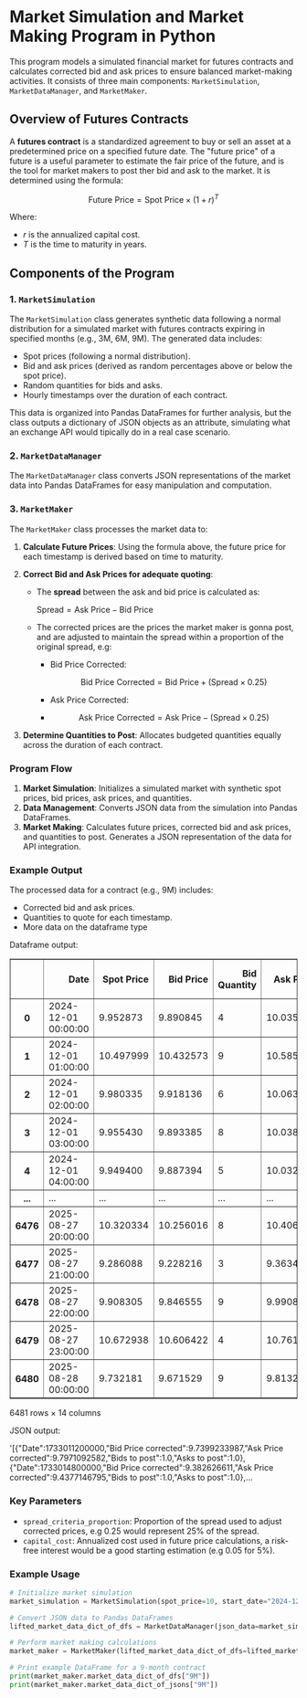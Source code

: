 # Market Simulation and Market Making Program in Python

This program models a simulated financial market for futures contracts and calculates corrected bid and ask prices to ensure balanced market-making activities. It consists of three main components: `MarketSimulation`, `MarketDataManager`, and `MarketMaker`.

## Overview of Futures Contracts

A **futures contract** is a standardized agreement to buy or sell an asset at a predetermined price on a specified future date. The "future price" of a future is a useful parameter to estimate the fair price of the future, and is the tool for market makers to post ther bid and ask to the market. It is determined using the formula:

$$
\text{Future Price} = \text{Spot Price} \times (1 + r)^{T}
$$

Where:

- $r$ is the annualized capital cost.
- $T$ is the time to maturity in years.

## Components of the Program

### 1. `MarketSimulation`

The `MarketSimulation` class generates synthetic data following a normal distribution for a simulated market with futures contracts expiring in specified months (e.g., 3M, 6M, 9M). The generated data includes:

- Spot prices (following a normal distribution).
- Bid and ask prices (derived as random percentages above or below the spot price).
- Random quantities for bids and asks.
- Hourly timestamps over the duration of each contract.

This data is organized into Pandas DataFrames for further analysis, but the class outputs a dictionary of JSON objects as an attribute, simulating what an exchange API would tipically do in a real case scenario.

### 2. `MarketDataManager`

The `MarketDataManager` class converts JSON representations of the market data into Pandas DataFrames for easy manipulation and computation.

### 3. `MarketMaker`

The `MarketMaker` class processes the market data to:

1. **Calculate Future Prices**: Using the formula above, the future price for each timestamp is derived based on time to maturity.
2. **Correct Bid and Ask Prices for adequate quoting**:
   - The **spread** between the ask and bid price is calculated as:
     
     $\text{Spread} = \text{Ask Price} - \text{Bid Price}$
     
   - The corrected prices are the prices the market maker is gonna post, and are adjusted to maintain the spread within a proportion of the original spread, e.g:
     - Bid Price Corrected:
       
       $$\text{Bid Price Corrected} = \text{Bid Price} + (\text{Spread} \times 0.25)$$
       
     - Ask Price Corrected:
     - 
       $$\text{Ask Price Corrected} = \text{Ask Price} - (\text{Spread} \times 0.25)$$
       
3. **Determine Quantities to Post**: Allocates budgeted quantities equally across the duration of each contract.

### Program Flow

1. **Market Simulation**: Initializes a simulated market with synthetic spot prices, bid prices, ask prices, and quantities.
2. **Data Management**: Converts JSON data from the simulation into Pandas DataFrames.
3. **Market Making**: Calculates future prices, corrected bid and ask prices, and quantities to post. Generates a JSON representation of the data for API integration.

### Example Output

The processed data for a contract (e.g., 9M) includes:

- Corrected bid and ask prices.
- Quantities to quote for each timestamp.
- More data on the dataframe type


 Dataframe output:
<div>
<table border="1" class="dataframe">
  <thead>
    <tr style="text-align: right;">
      <th></th>
      <th>Date</th>
      <th>Spot Price</th>
      <th>Bid Price</th>
      <th>Bid Quantity</th>
      <th>Ask Price</th>
      <th>Ask Quantity</th>
      <th>Time to maturity full</th>
      <th>Time to maturity years</th>
      <th>Future Price</th>
      <th>Spread</th>
      <th>Bid Price corrected</th>
      <th>Ask Price corrected</th>
      <th>Bids to post</th>
      <th>Asks to post</th>
    </tr>
  </thead>
  <tbody>
    <tr>
      <th>0</th>
      <td>2024-12-01 00:00:00</td>
      <td>9.952873</td>
      <td>9.890845</td>
      <td>4</td>
      <td>10.035788</td>
      <td>4</td>
      <td>270 days 00:00:00</td>
      <td>0.739726</td>
      <td>10.318646</td>
      <td>0.144943</td>
      <td>9.927080</td>
      <td>9.999552</td>
      <td>1.0</td>
      <td>1.0</td>
    </tr>
    <tr>
      <th>1</th>
      <td>2024-12-01 01:00:00</td>
      <td>10.497999</td>
      <td>10.432573</td>
      <td>9</td>
      <td>10.585455</td>
      <td>6</td>
      <td>269 days 23:00:00</td>
      <td>0.739612</td>
      <td>10.883745</td>
      <td>0.152882</td>
      <td>10.470793</td>
      <td>10.547234</td>
      <td>1.0</td>
      <td>1.0</td>
    </tr>
    <tr>
      <th>2</th>
      <td>2024-12-01 02:00:00</td>
      <td>9.980335</td>
      <td>9.918136</td>
      <td>6</td>
      <td>10.063479</td>
      <td>3</td>
      <td>269 days 22:00:00</td>
      <td>0.739498</td>
      <td>10.347003</td>
      <td>0.145343</td>
      <td>9.954472</td>
      <td>10.027143</td>
      <td>1.0</td>
      <td>1.0</td>
    </tr>
    <tr>
      <th>3</th>
      <td>2024-12-01 03:00:00</td>
      <td>9.955430</td>
      <td>9.893385</td>
      <td>8</td>
      <td>10.038366</td>
      <td>5</td>
      <td>269 days 21:00:00</td>
      <td>0.739384</td>
      <td>10.321125</td>
      <td>0.144980</td>
      <td>9.929631</td>
      <td>10.002121</td>
      <td>1.0</td>
      <td>1.0</td>
    </tr>
    <tr>
      <th>4</th>
      <td>2024-12-01 04:00:00</td>
      <td>9.949400</td>
      <td>9.887394</td>
      <td>5</td>
      <td>10.032286</td>
      <td>4</td>
      <td>269 days 20:00:00</td>
      <td>0.739269</td>
      <td>10.314817</td>
      <td>0.144892</td>
      <td>9.923617</td>
      <td>9.996063</td>
      <td>1.0</td>
      <td>1.0</td>
    </tr>
    <tr>
      <th>...</th>
      <td>...</td>
      <td>...</td>
      <td>...</td>
      <td>...</td>
      <td>...</td>
      <td>...</td>
      <td>...</td>
      <td>...</td>
      <td>...</td>
      <td>...</td>
      <td>...</td>
      <td>...</td>
      <td>...</td>
      <td>...</td>
    </tr>
    <tr>
      <th>6476</th>
      <td>2025-08-27 20:00:00</td>
      <td>10.320334</td>
      <td>10.256016</td>
      <td>8</td>
      <td>10.406310</td>
      <td>2</td>
      <td>0 days 04:00:00</td>
      <td>0.000457</td>
      <td>10.320564</td>
      <td>0.150294</td>
      <td>10.293589</td>
      <td>10.368737</td>
      <td>1.0</td>
      <td>1.0</td>
    </tr>
    <tr>
      <th>6477</th>
      <td>2025-08-27 21:00:00</td>
      <td>9.286088</td>
      <td>9.228216</td>
      <td>3</td>
      <td>9.363448</td>
      <td>7</td>
      <td>0 days 03:00:00</td>
      <td>0.000342</td>
      <td>9.286244</td>
      <td>0.135233</td>
      <td>9.262024</td>
      <td>9.329640</td>
      <td>1.0</td>
      <td>1.0</td>
    </tr>
    <tr>
      <th>6478</th>
      <td>2025-08-27 22:00:00</td>
      <td>9.908305</td>
      <td>9.846555</td>
      <td>9</td>
      <td>9.990849</td>
      <td>8</td>
      <td>0 days 02:00:00</td>
      <td>0.000228</td>
      <td>9.908416</td>
      <td>0.144294</td>
      <td>9.882628</td>
      <td>9.954775</td>
      <td>1.0</td>
      <td>1.0</td>
    </tr>
    <tr>
      <th>6479</th>
      <td>2025-08-27 23:00:00</td>
      <td>10.672938</td>
      <td>10.606422</td>
      <td>4</td>
      <td>10.761851</td>
      <td>8</td>
      <td>0 days 01:00:00</td>
      <td>0.000114</td>
      <td>10.672997</td>
      <td>0.155429</td>
      <td>10.645279</td>
      <td>10.722994</td>
      <td>1.0</td>
      <td>1.0</td>
    </tr>
    <tr>
      <th>6480</th>
      <td>2025-08-28 00:00:00</td>
      <td>9.732181</td>
      <td>9.671529</td>
      <td>9</td>
      <td>9.813258</td>
      <td>7</td>
      <td>0 days 00:00:00</td>
      <td>0.000000</td>
      <td>9.732181</td>
      <td>0.141729</td>
      <td>9.706961</td>
      <td>9.777825</td>
      <td>1.0</td>
      <td>1.0</td>
    </tr>
  </tbody>
</table>
<p>6481 rows × 14 columns</p>
</div>

JSON output:

'[{"Date":1733011200000,"Bid Price corrected":9.7399233987,"Ask Price corrected":9.7971092582,"Bids to post":1.0,"Asks to post":1.0},{"Date":1733014800000,"Bid Price corrected":9.382626611,"Ask Price corrected":9.4377146795,"Bids to post":1.0,"Asks to post":1.0},...

### Key Parameters

- `spread_criteria_proportion`: Proportion of the spread used to adjust corrected prices, e.g 0.25 would represent 25% of the spread.
- `capital_cost`: Annualized cost used in future price calculations, a risk-free interest would be a good starting estimation (e.g 0.05 for 5%).

### Example Usage

```python
# Initialize market simulation
market_simulation = MarketSimulation(spot_price=10, start_date="2024-12-01 00:00:00", contract_list=[3,6,9], variance=0.5)

# Convert JSON data to Pandas DataFrames
lifted_market_data_dict_of_dfs = MarketDataManager(json_data=market_simulation.order_book_json).df

# Perform market making calculations
market_maker = MarketMaker(lifted_market_data_dict_of_dfs=lifted_market_data_dict_of_dfs, budget=10000, spread_criteria_proportion=0.25, capital_cost=0.05)

# Print example DataFrame for a 9-month contract
print(market_maker.market_data_dict_of_dfs["9M"])
print(market_maker.market_data_dict_of_jsons["9M"])
```

